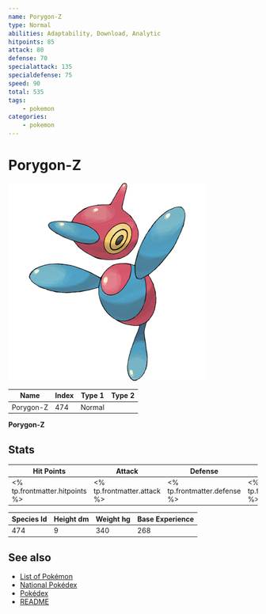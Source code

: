 ```yaml
---
name: Porygon-Z
type: Normal
abilities: Adaptability, Download, Analytic
hitpoints: 85
attack: 80
defense: 70
specialattack: 135
specialdefense: 75
speed: 90
total: 535
tags:
    - pokemon
categories:
    - pokemon
---
```


# Porygon-Z


![Porygon-Z](images/474.png)

| **Name** | **Index** | **Type 1** | **Type 2** |
|----|----|----|----|
| Porygon-Z | 474 | Normal  |  |

**Porygon-Z** 


## Stats

| **Hit Points** | **Attack** | **Defense** | **Special Attack** | **Special Defense** | **Speed** | **Total** |
|----------------|------------|-------------|--------------------|---------------------|-----------|-----------|
| <% tp.frontmatter.hitpoints %> | <% tp.frontmatter.attack %> | <% tp.frontmatter.defense %> | <% tp.frontmatter.specialattack %> | <% tp.frontmatter.specialdefense %> | <% tp.frontmatter.speed %> | <% tp.frontmatter.total %> |


| **Species Id** | **Height dm** | **Weight hg** | **Base Experience** |
|----------------|------------|------------|---------------------|
| 474 | 9 | 340 | 268 |

## See also

- [List of Pokémon](../pokemon.md)
- [National Pokédex](../national_pokedex.md)
- [Pokédex](../pokedex.md)
- [README](../README.md)
